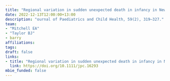 ```yaml
---
title: "Regional variation in sudden unexpected death in infancy in New Zealand."
date: 2022-12-13T12:00:00+13:00
description: "ournal of Paediatrics and Child Health, 59(2), 319–327."
team:
- "Mitchell EA"
- "Taylor BJ"
- barry
affiliations:
tags:
draft: false
links:
- title: "Regional variation in sudden unexpected death in infancy in New Zealand."
  link: https://doi.org/10.1111/jpc.16293
mbie_funded: false
---
```


